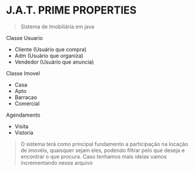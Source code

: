 ﻿# J.A.T. PRIME PROPERTIES

> Sistema de Imobiliária em java

Classe Usuario
- Cliente (Usuário que compra)
- Adm (Usuário que organiza)
- Vendedor (Usuário que anuncia)

Classe Imovel
- Casa
- Apto
- Barracao
- Comercial

Agendamento
- Visita
- Vistoria

> O sistema terá como principal fundamento a participação na locação de imovéis, quaisquer sejam eles, podendo filtrar pelo que deseja e encontrar o que procura. Caso tenhamos mais ideias vamos incrementando nesse arquivo
